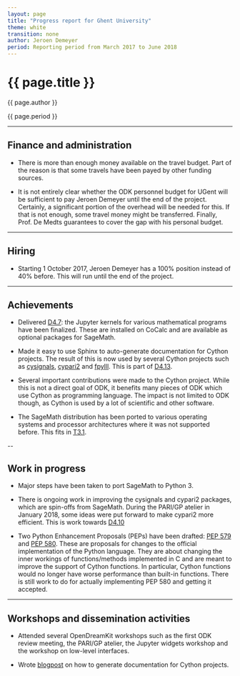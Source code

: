 ```yaml
---
layout: page
title: "Progress report for Ghent University"
theme: white
transition: none
author: Jeroen Demeyer
period: Reporting period from March 2017 to June 2018
---
```


# {{ page.title }}

{{ page.author }}

{{ page.period }}

---
## Finance and administration

- There is more than enough money available on the travel budget. Part of the
  reason is that some travels have been payed by other funding sources.

- It is not entirely clear whether the ODK personnel budget for UGent will be
  sufficient to pay Jeroen Demeyer until the end of the project.
  Certainly, a significant portion of the overhead will be needed for this.
  If that is not enough, some travel money might be transferred.
  Finally, Prof. De Medts guarantees to cover the gap with his personal budget.

---
## Hiring

- Starting 1 October 2017, Jeroen Demeyer has a 100% position instead of 40% before.
  This will run until the end of the project.

---
## Achievements

- Delivered [D4.7](https://github.com/OpenDreamKit/OpenDreamKit/issues/96):
  the Jupyter kernels for various mathematical programs have been finalized.
  These are installed on CoCalc and are available as optional packages for
  SageMath.

- Made it easy to use Sphinx to auto-generate documentation for Cython
  projects. The result of this is now used by several Cython projects
  such as
  [cysignals](http://cysignals.readthedocs.io/en/stable/),
  [cypari2](http://cypari2.readthedocs.io/en/stable/)
  and [fpylll](http://fpylll.readthedocs.io/en/latest/).
  This is part of [D4.13](https://github.com/OpenDreamKit/OpenDreamKit/issues/87).

- Several important contributions were made to the Cython project.
  While this is not a direct goal of ODK, it benefits many pieces of
  ODK which use Cython as programming language.
  The impact is not limited to ODK though, as Cython is used by
  a lot of scientific and other software.

- The SageMath distribution has been ported to various
  operating systems and processor architectures where it
  was not supported before.
  This fits in [T3.1](https://github.com/OpenDreamKit/OpenDreamKit/issues/50).

--
## Work in progress

- Major steps have been taken to port SageMath to Python 3.

- There is ongoing work in improving the cysignals and cypari2
  packages, which are spin-offs from SageMath.
  During the PARI/GP atelier in January 2018, some ideas were put
  forward to make cypari2 more efficient. This is work towards
  [D4.10](https://github.com/OpenDreamKit/OpenDreamKit/issues/84)

- Two Python Enhancement Proposals (PEPs) have been drafted:
  [PEP 579](https://www.python.org/dev/peps/pep-0579/) and
  [PEP 580](https://www.python.org/dev/peps/pep-0580/).
  These are proposals for changes to the official implementation
  of the Python language.
  They are about changing the inner workings of functions/methods
  implemented in C and are meant to improve the support of Cython functions.
  In particular, Cython functions would no longer have worse performance
  than built-in functions.
  There is still work to do for actually implementing PEP 580
  and getting it accepted.

---
## Workshops and dissemination activities

- Attended several OpenDreamKit workshops such as the first ODK review meeting,
  the PARI/GP atelier, the Jupyter widgets workshop and the workshop on low-level interfaces.

- Wrote [blogpost](http://opendreamkit.org/2017/06/09/CythonSphinx/)
  on how to generate documentation for Cython projects.

</section>
